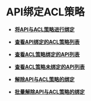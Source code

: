 # API绑定ACL策略<a name="apig-phapi-180713091"></a>

-   **[将API与ACL策略进行绑定](将API与ACL策略进行绑定-69.md)**  

-   **[查看API绑定的ACL策略列表](查看API绑定的ACL策略列表-70.md)**  

-   **[查看ACL策略绑定的API列表](查看ACL策略绑定的API列表-71.md)**  

-   **[查看ACL策略未绑定的API列表](查看ACL策略未绑定的API列表-72.md)**  

-   **[解除API与ACL策略的绑定](解除API与ACL策略的绑定-73.md)**  

-   **[批量解除API与ACL策略的绑定](批量解除API与ACL策略的绑定-74.md)**  


